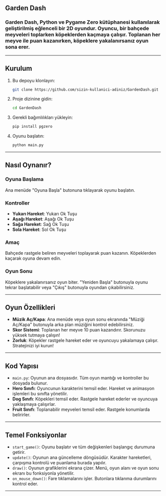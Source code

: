 ## Garden Dash

### Garden Dash, Python ve Pygame Zero kütüphanesi kullanılarak geliştirilmiş eğlenceli bir 2D oyundur. Oyuncu, bir bahçede meyveleri toplarken köpeklerden kaçmaya çalışır. Toplanan her meyve ile puan kazanırken, köpeklere yakalanırsanız oyun sona erer. 
---

## Kurulum

1. Bu depoyu klonlayın:

    ```bash
    git clone https://github.com/sizin-kullanici-adiniz/GardenDash.git
    ```

2. Proje dizinine gidin:

    ```bash
    cd GardenDash
    ```

3. Gerekli bağımlılıkları yükleyin:

    ```bash
    pip install pgzero
    ```

4. Oyunu başlatın:

    ```bash
    python main.py
    ```

---

## Nasıl Oynanır?

### Oyuna Başlama
Ana menüde "Oyuna Başla" butonuna tıklayarak oyunu başlatın.

### Kontroller

- **Yukarı Hareket**: Yukarı Ok Tuşu
- **Aşağı Hareket**: Aşağı Ok Tuşu
- **Sağa Hareket**: Sağ Ok Tuşu
- **Sola Hareket**: Sol Ok Tuşu

### Amaç
Bahçede rastgele beliren meyveleri toplayarak puan kazanın. Köpeklerden kaçarak oyuna devam edin.

### Oyun Sonu
Köpeklere yakalanırsanız oyun biter. "Yeniden Başla" butonuyla oyunu tekrar başlatabilir veya "Çıkış" butonuyla oyundan çıkabilirsiniz.

---

## Oyun Özellikleri

- **Müzik Aç/Kapa**: Ana menüde veya oyun sonu ekranında "Müziği Aç/Kapa" butonuyla arka plan müziğini kontrol edebilirsiniz.
- **Skor Sistemi**: Toplanan her meyve 10 puan kazandırır. Skorunuzu yüksek tutmaya çalışın!
- **Zorluk**: Köpekler rastgele hareket eder ve oyuncuyu yakalamaya çalışır. Stratejinizi iyi kurun!

---

## Kod Yapısı

- `main.py`: Oyunun ana dosyasıdır. Tüm oyun mantığı ve kontroller bu dosyada bulunur.
- **Hero Sınıfı**: Oyuncunun karakterini temsil eder. Hareket ve animasyon işlemleri bu sınıfta yönetilir.
- **Dog Sınıfı**: Köpekleri temsil eder. Rastgele hareket ederler ve oyuncuya yaklaşmaya çalışırlar.
- **Fruit Sınıfı**: Toplanabilir meyveleri temsil eder. Rastgele konumlarda belirirler.

---

## Temel Fonksiyonlar

- `start_game()`: Oyunu başlatır ve tüm değişkenleri başlangıç durumuna getirir.
- `update()`: Oyunun ana güncelleme döngüsüdür. Karakter hareketleri, çarpışma kontrolü ve puanlama burada yapılır.
- `draw()`: Oyunun grafiklerini ekrana çizer. Menü, oyun alanı ve oyun sonu ekranı bu fonksiyonla yönetilir.
- `on_mouse_down()`: Fare tıklamalarını işler. Butonlara tıklanma durumlarını kontrol eder.

---


